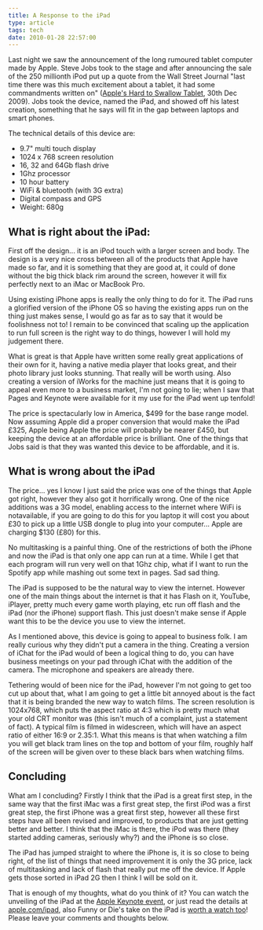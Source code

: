 ```yaml
---
title: A Response to the iPad
type: article
tags: tech
date: 2010-01-28 22:57:00
---
```


Last night we saw the announcement of the long rumoured tablet computer made by Apple. Steve Jobs took to the stage and after announcing the sale of the 250 millionth iPod put up a quote from the Wall Street Journal "last time there was this much excitement about a tablet, it had some commandments written on" (<a href="https://online.wsj.com/article/SB10001424052748703510304574626213985068436.html">Apple's Hard to Swallow Tablet</a>, 30th Dec 2009). Jobs took the device, named the iPad, and showed off his latest creation, something that he says will fit in the gap between laptops and smart phones.

The technical details of this device are:

- 9.7" multi touch display
- 1024 x 768 screen resolution
- 16, 32 and 64Gb flash drive
- 1Ghz processor
- 10 hour battery
- WiFi &amp; bluetooth (with 3G extra)
- Digital compass and GPS
- Weight: 680g

## What is right about the iPad:

First off the design... it is an iPod touch with a larger screen and body. The design is a very nice cross between all of the products that Apple have made so far, and it is something that they are good at, it could of done without the big thick black rim around the screen, however it will fix perfectly next to an iMac or MacBook Pro.

Using existing iPhone apps is really the only thing to do for it. The iPad runs a glorified version of the iPhone OS so having the existing apps run on the thing just makes sense, I would go as far as to say that it would be foolishness not to! I remain to be convinced that scaling up the application to run full screen is the right way to do things, however I will hold my judgement there.

What is great is that Apple have written some really great applications of their own for it, having a native media player that looks great, and their photo library just looks stunning. That really will be worth using. Also creating a version of iWorks for the machine just means that it is going to appeal even more to a business market, I'm not going to lie; when I saw that Pages and Keynote were available for it my use for the iPad went up tenfold!

The price is spectacularly low in America, \$499 for the base range model. Now assuming Apple did a proper conversion that would make the iPad &pound;325, Apple being Apple the price will probably be nearer &pound;450, but keeping the device at an affordable price is brilliant. One of the things that Jobs said is that they was wanted this device to be affordable, and it is.

## What is wrong about the iPad

The price... yes I know I just said the price was one of the things that Apple got right, however they also got it horrifically wrong. One of the nice additions was a 3G model, enabling access to the internet where WiFi is notavailable, if you are going to do this for you laptop it will cost you about &pound;30 to pick up a little USB dongle to plug into your computer... Apple are charging \$130 (&pound;80) for this.

No multitasking is a painful thing. One of the restrictions of both the iPhone and now the iPad is that only one app can run at a time. While I get that each program will run very well on that 1Ghz chip, what if I want to run the Spotify app while mashing out some text in pages. Sad sad thing.

The iPad is supposed to be the natural way to view the internet. However one of the main things about the internet is that it has Flash on it, YouTube, iPlayer, pretty much every game worth playing, etc run off flash and the iPad (nor the iPhone) support flash. This just doesn't make sense if Apple want this to be the device you use to view the internet.

As I mentioned above, this device is going to appeal to business folk. I am really curious why they didn't put a camera in the thing. Creating a version of iChat for the iPad would of been a logical thing to do, you can have business meetings on your pad through iChat with the addition of the camera. The microphone and speakers are already there.

Tethering would of been nice for the iPad, however I'm not going to get too cut up about that, what I am going to get a little bit annoyed about is the fact that it is being branded the new way to watch films. The screen resolution is 1024x768, which puts the aspect ratio at 4:3 which is pretty much what your old CRT monitor was (this isn't much of a complaint, just a statement of fact). A typical film is filmed in widescreen, which will have an aspect ratio of either 16:9 or 2.35:1. What this means is that when watching a film you will get black tram lines on the top and bottom of your film, roughly half of the screen will be given over to these black bars when watching films.

## Concluding

What am I concluding? Firstly I think that the iPad is a great first step, in the same way that the first iMac was a first great step, the first iPod was a first great step, the first iPhone was a great first step, however all these first steps have all been revised and improved, to products that are just getting better and better. I think that the iMac is there, the iPod was there (they started adding cameras, seriously why?) and the iPhone is so close.

The iPad has jumped straight to where the iPhone is, it is so close to being right, of the list of things that need improvement it is only the 3G price, lack of multitasking and lack of flash that really put me off the device. If Apple gets those sorted in iPad 2G then I think I will be sold on it.

That is enough of my thoughts, what do you think of it? You can watch the unveiling of the iPad at the <a href="http://events.apple.com.edgesuite.net/1001q3f8hhr/event/index.html">Apple Keynote event</a>, or just read the details at <a href="http://apple.com/ipad">apple.com/ipad</a>, also Funny or Die's take on the iPad is <a href="http://www.funnyordie.co.uk/videos/167d70800c/the-ipad">worth a watch too</a>! Please leave your comments and thoughts below.
